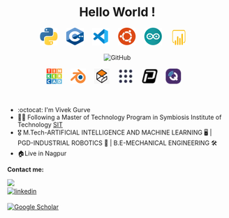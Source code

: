 <div align="center">
  <h1>
    Hello World !
  </h1>  
  <img src="/Images/python-logo.png" title="Python" **alt="Python" width="40" height="40"/>
  &nbsp;&nbsp;&nbsp;
  <img src="/Images/c++-logo.svg" title="C++" **alt="C++" width="40" height="40"/>
  &nbsp;&nbsp;&nbsp;
  <img src="/Images/vscode-logo.svg" title="Visual Studio Code" alt="Visual Studio Code" width="40" height="40"/>
  &nbsp;&nbsp;&nbsp;
  <img src="/Images/ubuntu-logo.png" title="Ubuntu" alt="Ubuntu" width="40" height="40"/>
  &nbsp;&nbsp;&nbsp;
  <img src="/Images/arduino-logo.png" title="Arduino" **alt="Arduino" width="40" height="40"/>
  &nbsp;&nbsp;&nbsp;
  <img src="/Images/Microsoft-Power-BI-Logo-2016-500x281.png" title="Power BI" alt="Power BI" width="40" height="35"/>
  &nbsp;&nbsp;&nbsp;

<br>
<br>
  <img src="Images/earth.gif" title="GitHub" alt="GitHub" width="120" height="120"/>
<br>
<br>

  <img src="/Images/logo-tinkercad-256.png" title="Tinkercad" alt="Tinkercad" width="35" height="35"/>
  &nbsp;&nbsp;&nbsp;
  <img src="/Images/LOGO-BLENDER-300x262.png" title="Blender" alt="Blender" width="35" height="35"/>
  &nbsp;&nbsp;&nbsp;
  <img src="/Images/Gazebo.png" title="Gazebo" alt="Gazebo" width="35" height="35"/>
  &nbsp;&nbsp;&nbsp;
  <img src="/Images/ROS.PNG" title="ROS" alt="ROS" width="35" height="35"/>
  &nbsp;&nbsp;&nbsp;
  <img src="/Images/PX4.png" title="PX4 Autopilot" alt="PX4 Autopilot" width="35" height="35"/>
  &nbsp;&nbsp;&nbsp;
  <img src="/Images/QGC.png" title="QGroundControl" alt="QGroundControl" width="35" height="35"/>
  &nbsp;&nbsp;&nbsp;
 
</div>
<br><br>
  
- :octocat: I'm Vivek Gurve
- 👨‍🎓 Following a Master of Technology Program in Symbiosis Institute of Technology 
  [SIT](https://www.sitpune.edu.in/)
- 🎖 M.Tech-ARTIFICIAL INTELLIGENCE AND MACHINE LEARNING 🖥 | PGD-INDUSTRIAL ROBOTICS 🤖 | 
  B.E-MECHANICAL ENGINEERING 🛠
- 🏠Live in Nagpur


<b> Contact me: </b>
</br>

<a href="mailto:gurvevivek@gmail.com" target="_blank">
<img src=https://img.shields.io/badge/gmail-red.svg?style=for-the-badge&logo=gmail&logoColor=white />
</a>
<br>
<a href="https://www.linkedin.com/in/vivek-gurve-a46b0a144/">
<img src=https://img.shields.io/badge/linkedin-%232E87FB.svg?&style=for-the-badge&logo=linkedin&logoColor=white alt=linkedin style="margin-bottom: 5px;" />
</a>

[![Google Scholar](https://img.shields.io/badge/Google%20Scholar-4285F4?style=for-the-badge&logo=google-scholar&logoColor=white)](https://scholar.google.com/citations?user=2qtZDQQAAAAJ&hl=en)
</div>
<br>
